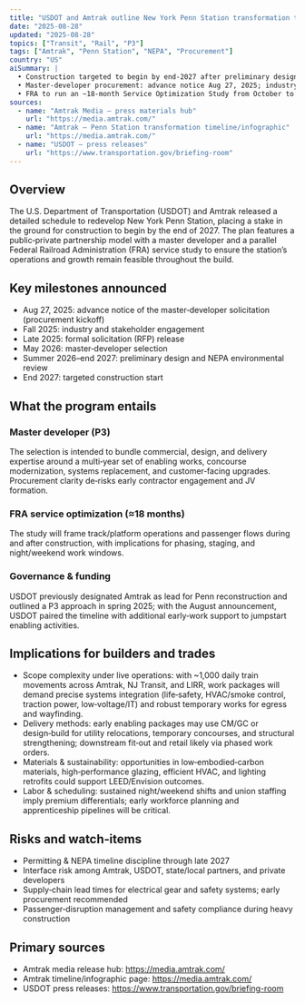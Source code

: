 ```yaml
---
title: "USDOT and Amtrak outline New York Penn Station transformation timeline (2025-08-28)"
date: "2025-08-28"
updated: "2025-08-28"
topics: ["Transit", "Rail", "P3"]
tags: ["Amtrak", "Penn Station", "NEPA", "Procurement"]
country: "US"
aiSummary: |
  • Construction targeted to begin by end‑2027 after preliminary design & NEPA (summer 2026–end 2027)
  • Master‑developer procurement: advance notice Aug 27, 2025; industry engagement fall 2025; RFP late 2025; selection May 2026
  • FRA to run an ~18‑month Service Optimization Study from October to plan capacity for future ridership growth
sources:
  - name: "Amtrak Media — press materials hub"
    url: "https://media.amtrak.com/"
  - name: "Amtrak — Penn Station transformation timeline/infographic"
    url: "https://media.amtrak.com/"
  - name: "USDOT — press releases"
    url: "https://www.transportation.gov/briefing-room"
---
```


## Overview

The U.S. Department of Transportation (USDOT) and Amtrak released a detailed schedule to redevelop New York Penn Station, placing a stake in the ground for construction to begin by the end of 2027. The plan features a public‑private partnership model with a master developer and a parallel Federal Railroad Administration (FRA) service study to ensure the station’s operations and growth remain feasible throughout the build.

## Key milestones announced

- Aug 27, 2025: advance notice of the master‑developer solicitation (procurement kickoff)
- Fall 2025: industry and stakeholder engagement
- Late 2025: formal solicitation (RFP) release
- May 2026: master‑developer selection
- Summer 2026–end 2027: preliminary design and NEPA environmental review
- End 2027: targeted construction start

## What the program entails

### Master developer (P3)

The selection is intended to bundle commercial, design, and delivery expertise around a multi‑year set of enabling works, concourse modernization, systems replacement, and customer‑facing upgrades. Procurement clarity de‑risks early contractor engagement and JV formation.

### FRA service optimization (≈18 months)

The study will frame track/platform operations and passenger flows during and after construction, with implications for phasing, staging, and night/weekend work windows.

### Governance & funding

USDOT previously designated Amtrak as lead for Penn reconstruction and outlined a P3 approach in spring 2025; with the August announcement, USDOT paired the timeline with additional early‑work support to jumpstart enabling activities.

## Implications for builders and trades

- Scope complexity under live operations: with ~1,000 daily train movements across Amtrak, NJ Transit, and LIRR, work packages will demand precise systems integration (life‑safety, HVAC/smoke control, traction power, low‑voltage/IT) and robust temporary works for egress and wayfinding.
- Delivery methods: early enabling packages may use CM/GC or design‑build for utility relocations, temporary concourses, and structural strengthening; downstream fit‑out and retail likely via phased work orders.
- Materials & sustainability: opportunities in low‑embodied‑carbon materials, high‑performance glazing, efficient HVAC, and lighting retrofits could support LEED/Envision outcomes.
- Labor & scheduling: sustained night/weekend shifts and union staffing imply premium differentials; early workforce planning and apprenticeship pipelines will be critical.

## Risks and watch‑items

- Permitting & NEPA timeline discipline through late 2027
- Interface risk among Amtrak, USDOT, state/local partners, and private developers
- Supply‑chain lead times for electrical gear and safety systems; early procurement recommended
- Passenger‑disruption management and safety compliance during heavy construction

## Primary sources

- Amtrak media release hub: https://media.amtrak.com/
- Amtrak timeline/infographic page: https://media.amtrak.com/
- USDOT press releases: https://www.transportation.gov/briefing-room
